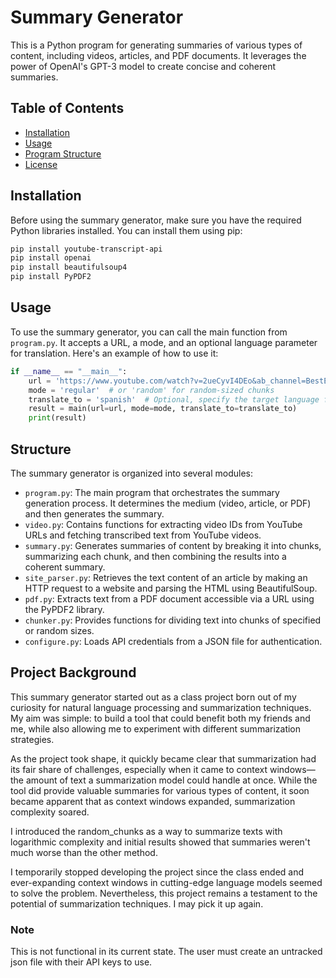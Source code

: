 # Summary Generator

This is a Python program for generating summaries of various types of content, including videos, articles, and PDF documents. It leverages the power of OpenAI's GPT-3 model to create concise and coherent summaries.

## Table of Contents

- [Installation](#installation)
- [Usage](#usage)
- [Program Structure](#program-structure)
- [License](#license)

## Installation

Before using the summary generator, make sure you have the required Python libraries installed. You can install them using pip:

```bash
pip install youtube-transcript-api
pip install openai
pip install beautifulsoup4
pip install PyPDF2
```
## Usage
To use the summary generator, you can call the main function from `program.py`. It accepts a URL, a mode, and an optional language parameter for translation. Here's an example of how to use it:

```python
if __name__ == "__main__":
    url = 'https://www.youtube.com/watch?v=2ueCyvI4DEo&ab_channel=BestEverFoodReviewShow'
    mode = 'regular'  # or 'random' for random-sized chunks
    translate_to = 'spanish'  # Optional, specify the target language for translation
    result = main(url=url, mode=mode, translate_to=translate_to)
    print(result)
```

## Structure
The summary generator is organized into several modules:

- `program.py`: The main program that orchestrates the summary generation process. It determines the medium (video, article, or PDF) and then generates the summary.
- `video.py`: Contains functions for extracting video IDs from YouTube URLs and fetching transcribed text from YouTube videos.
- `summary.py`: Generates summaries of content by breaking it into chunks, summarizing each chunk, and then combining the results into a coherent summary.
- `site_parser.py`: Retrieves the text content of an article by making an HTTP request to a website and parsing the HTML using BeautifulSoup.
- `pdf.py`: Extracts text from a PDF document accessible via a URL using the PyPDF2 library.
- `chunker.py`: Provides functions for dividing text into chunks of specified or random sizes.
- `configure.py`: Loads API credentials from a JSON file for authentication.

## Project Background
This summary generator started out as a class project born out of my curiosity for natural language processing and summarization techniques. My aim was simple: to build a tool that could benefit both my friends and me, while also allowing me to experiment with different summarization strategies.

As the project took shape, it quickly became clear that summarization had its fair share of challenges, especially when it came to context windows—the amount of text a summarization model could handle at once. While the tool did provide valuable summaries for various types of content, it soon became apparent that as context windows expanded, summarization complexity soared.

I introduced the random_chunks as a way to summarize texts with logarithmic complexity and initial results showed that summaries weren't much worse than the other method.

I temporarily stopped developing the project since the class ended and ever-expanding context windows in cutting-edge language models seemed to solve the problem. Nevertheless, this project remains a testament to the potential of summarization techniques. I may pick it up again.

### Note
This is not functional in its current state. The user must create an untracked json file with their API keys to use. 
